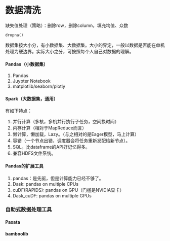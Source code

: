# 数据清洗

缺失值处理（策略）：删除row，删除column，填充均值、众数

```text
dropna()
```



数据集按大小分，有小数据集、大数据集。大小的界定，一般以数据是否能在单机处理为硬边界。实际大小之分，可按照每个人自己对数据的理解。

#### Pandas（小数据集）

1. Pandas
2. Juypter Notebook
3. matplotlib/seaborn/plotly

#### Spark（大数据集，通用）

有如下特点：

1. 并行计算（多核，多机并行执行子任务，空间换时间）
2. 内存计算（相对于MapReduce而言）
3. 懒计算，懒加载，Lazy。（与之相对的是Eager模型，马上计算）
4. 容错（一个节点出错，调度器会将任务重新发配给新节点）。
5. SQL。比dataframe的API好记忆得多。
6. 兼容HDFS文件系统。

#### Pandas的扩展工具

1. pandas：是先驱，但是计算能力已经不够了。
2. Dask: pandas on multiple CPUs
3. cuDF\(RAPIDS\): pandas on GPU（门槛是NVIDIA显卡）
4. Dask\_cuDF: pandas on multiple GPUs

### 自助式数据处理工具

#### Paxata



#### bamboolib









